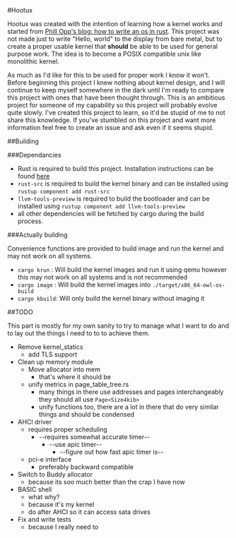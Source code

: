 #Hootux

Hootux was created with the intention of learning how a kernel works and started from 
[Phill Opp's blog: how to write an os in rust](https://os.phil-opp.com/). This project was not made just to write 
"Hello, world" to the display from bare metal, but to create a proper usable kernel that **should** be able to be used for 
general purpose work. The idea is to become a POSIX compatible unix like monolithic kernel.

As much as I'd like for this to be used for proper work I know it won't. Before beginning this project I knew nothing 
about kernel design, and I will continue to keep myself somewhere in the dark until I'm ready to compare this 
project with ones that have been thought through. This is an ambitious project for someone of my capability so this 
project will probably evolve quite slowly. I've created this project to learn, so it'd be stupid of me to not share this
knowledge. If you've stumbled on this project and want more information feel free to create an issue and ask even if it
seems stupid.

##Building

###Dependancies

 - Rust is required to build this project. Installation instructions can be found [here](https://rustup.rs/)
 - `rust-src` is required to build the kernel binary and can be installed using `rustup component add rust-src`
 - `llvm-tools-preview` is required to build the bootloader and can be installed using `rustup component add llvm-tools-preview`
 - all other dependencies will be fetched by cargo during the build process.

###Actually building

Convenience functions are provided to build image and run the kernel and may not work on all systems.

 - `cargo krun`  : Will build the kernel images and run it using qemu however this may not work on all systems and is not recommended
 - `cargo image` : Will build the kernel images into `./target/x86_64-owl-os-build`
 - `cargo kbuild`: Will only build the kernel binary without imaging it

##TODO

This part is mostly for my own sanity to try to manage what I want to do and to lay out the things I need to to to
achieve them.

 - Remove kernel_statics
   - add TLS support
 - Clean up memory module
   - Move allocator into mem
     - that's where it should be
   - unify metrics in page_table_tree.rs
     - many things in there use addresses and pages interchangeably they should all use `Page<Size4kib>`
     - unify functions too, there are a lot in there that do very similar things and should be condensed
 - AHCI driver
   - requires proper scheduling
     - --requires somewhat accurate timer--
       - --use apic timer--
         - --figure out how fast apic timer is--
   - pci-e interface
     - preferably backward compatible
 - Switch to Buddy allocator
   - because its soo much better than the crap I have now
 - BASIC shell
   - what why? 
   - because it's my kernel
   - do after AHCI so it can access sata drives
 - Fix and write tests
   - because I really need to
    